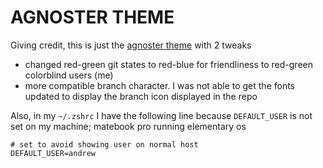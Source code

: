 # AGNOSTER THEME

Giving credit, this is just the [agnoster theme](https://github.com/agnoster/agnoster-zsh-theme) with 2 tweaks

- changed red-green git states to red-blue for friendliness to red-green colorblind users (me)
- more compatible branch character. I was not able to get the fonts updated to display the branch icon displayed in the repo

Also, in my `~/.zshrc` I have the following line because `DEFAULT_USER` is not set on my machine; matebook pro running elementary os

```
# set to avoid showing user on normal host
DEFAULT_USER=andrew
```
